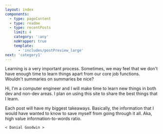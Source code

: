 ```yaml
---
layout: index
components:
  - type: pageContent
  - type: readme
  - type: recentPosts
    limit: 4
    category: ':any'
    noWrapper: true
    template:
      - 'includes/postPreview_large'
next: 'category1'
---
```


Learning is a very important process. Sometimes, we may feel that we don't have enough time to learn things apart from our core job functions. Wouldn't summaries on summaries be nice?

Hi, I'm a computer engineer and I will make time to learn new things in both dev and non-dev areas. I plan on using this site to share the best things that I learn.

Each post will have my biggest takeaways. Basically, the information that I would have wanted to know to save myself from going through it all. Aka, high value information-to-words ratio.

`< Danial Goodwin >`
